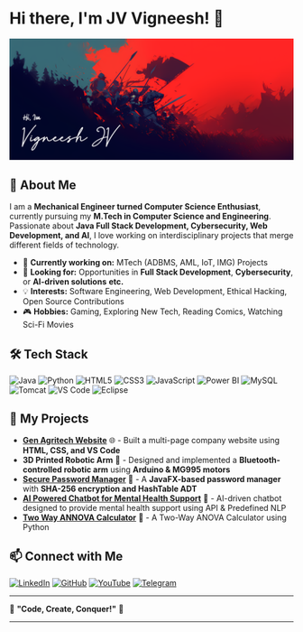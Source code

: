 # Hi there, I'm JV Vigneesh! 👋
![Banner](img/ProfileBanner.png)

## 🚀 About Me
I am a **Mechanical Engineer turned Computer Science Enthusiast**, currently pursuing my **M.Tech in Computer Science and Engineering**. Passionate about **Java Full Stack Development, Cybersecurity, Web Development, and AI**, I love working on interdisciplinary projects that merge different fields of technology.

- 🔭 **Currently working on:** MTech (ADBMS, AML, IoT, IMG) Projects 
- 🎯 **Looking for:** Opportunities in **Full Stack Development**, **Cybersecurity**, or **AI-driven solutions** **etc.**  
- 💡 **Interests:** Software Engineering, Web Development, Ethical Hacking, Open Source Contributions  
- 🎮 **Hobbies:** Gaming, Exploring New Tech, Reading Comics, Watching Sci-Fi Movies  

## 🛠 Tech Stack

![Java](https://img.shields.io/badge/Java-ED8B00?style=for-the-badge&logo=java&logoColor=white)
![Python](https://img.shields.io/badge/Python-3776AB?style=for-the-badge&logo=python&logoColor=white)
![HTML5](https://img.shields.io/badge/HTML5-E34F26?style=for-the-badge&logo=html5&logoColor=white)
![CSS3](https://img.shields.io/badge/CSS3-1572B6?style=for-the-badge&logo=css3&logoColor=white)
![JavaScript](https://img.shields.io/badge/JavaScript-F7DF1E?style=for-the-badge&logo=javascript&logoColor=black)
![Power BI](https://img.shields.io/badge/PowerBI-F2C811?style=for-the-badge&logo=powerbi&logoColor=black)
![MySQL](https://img.shields.io/badge/MySQL-005C84?style=for-the-badge&logo=mysql&logoColor=white)
![Tomcat](https://img.shields.io/badge/Tomcat-F8DC75?style=for-the-badge&logo=apachetomcat&logoColor=black)
![VS Code](https://img.shields.io/badge/VS%20Code-0078D4?style=for-the-badge&logo=visualstudiocode&logoColor=white)
![Eclipse](https://img.shields.io/badge/Eclipse-2C2255?style=for-the-badge&logo=eclipse&logoColor=white)


## 🚀 My Projects
- **[Gen Agritech Website](http://genagritech.com/)** 🌐 - Built a multi-page company website using **HTML, CSS, and VS Code**
- **3D Printed Robotic Arm** 🤖 - Designed and implemented a **Bluetooth-controlled robotic arm** using **Arduino & MG995 motors**
- **[Secure Password Manager](https://github.com/JV-Vigneesh/Secure-Password-Management-System)** 🔐 - A **JavaFX-based password manager** with **SHA-256 encryption and HashTable ADT**
- **[AI Powered Chatbot for Mental Health Support](https://github.com/JV-Vigneesh/AI-Powered-Chatbot-for-Mental-Health-Support)** 🤖 - AI-driven chatbot designed to provide mental health support using API & Predefined NLP
- **[Two Way ANNOVA Calculator](https://github.com/JV-Vigneesh/Two-Way-ANNOVA)** 🧮 - A Two-Way ANOVA Calculator using Python

## 📫 Connect with Me
[![LinkedIn](https://img.shields.io/badge/LinkedIn-0A66C2?style=for-the-badge&logo=linkedin&logoColor=white)](https://www.linkedin.com/in/vigneeshjv/)  [![GitHub](https://img.shields.io/badge/GitHub-181717?style=for-the-badge&logo=github&logoColor=white)](https://github.com/vigneeshjv)  [![YouTube](https://img.shields.io/badge/YouTube-FF0000?style=for-the-badge&logo=youtube&logoColor=white)](https://www.youtube.com/@havocgamingyt25)  [![Telegram](https://img.shields.io/badge/Telegram-26A5E4?style=for-the-badge&logo=telegram&logoColor=white)](http://t.me/havocking25)  




---
🌟 **"Code, Create, Conquer!"** 🚀

---
